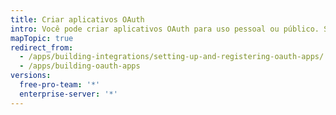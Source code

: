 ```yaml
---
title: Criar aplicativos OAuth
intro: Você pode criar aplicativos OAuth para uso pessoal ou público. Saiba como se registrar e configurar permissões e opções de autorização para os aplicativos OAuth.
mapTopic: true
redirect_from:
  - /apps/building-integrations/setting-up-and-registering-oauth-apps/
  - /apps/building-oauth-apps
versions:
  free-pro-team: '*'
  enterprise-server: '*'
---
```


